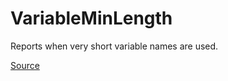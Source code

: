 # VariableMinLength

Reports when very short variable names are used.


[Source](https://arturbosch.github.io/detekt/naming.html#variableminlength)
